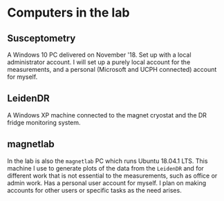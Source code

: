 # Computers in the lab

## Susceptometry

A Windows 10 PC delivered on November '18.
Set up with a local administrator account.
I will set up a purely local account for the measurements, and a personal (Microsoft and UCPH connected) account for myself.

## LeidenDR

A Windows XP machine connected to the magnet cryostat and the DR fridge monitoring system.

## magnetlab

In the lab is also the ```magnetlab``` PC which runs Ubuntu 18.04.1 LTS.
This machine I use to generate plots of the data from the ```LeidenDR``` and for different work that is not essential to the measurements, such as office or admin work.
Has a personal user account for myself.
I plan on making accounts for other users or specific tasks as the need arises.